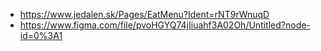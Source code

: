 - https://www.jedalen.sk/Pages/EatMenu?Ident=rNT9rWnuqD
- https://www.figma.com/file/pvoHGYQ74jIiuahf3A02Oh/Untitled?node-id=0%3A1